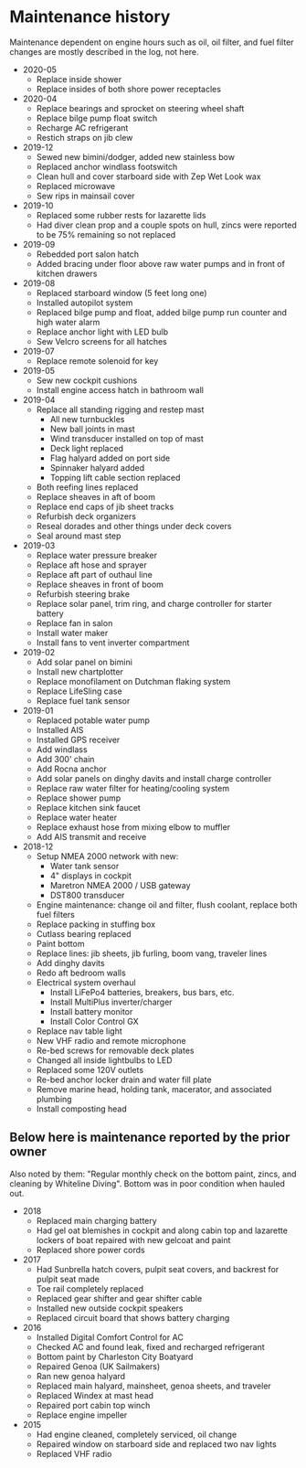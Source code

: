 # Maintenance history #

Maintenance dependent on engine hours such as oil, oil filter, and fuel filter changes are mostly described in the log, not here.
- 2020-05
  - Replace inside shower
  - Replace insides of both shore power receptacles
- 2020-04
  - Replace bearings and sprocket on steering wheel shaft
  - Replace bilge pump float switch
  - Recharge AC refrigerant
  - Restich straps on jib clew
- 2019-12
  - Sewed new bimini/dodger, added new stainless bow
  - Replaced anchor windlass footswitch
  - Clean hull and cover starboard side with Zep Wet Look wax
  - Replaced microwave
  - Sew rips in mainsail cover
- 2019-10
  - Replaced some rubber rests for lazarette lids
  - Had diver clean prop and a couple spots on hull, zincs were reported to be 75% remaining so not replaced
- 2019-09
  - Rebedded port salon hatch
  - Added bracing under floor above raw water pumps and in front of kitchen drawers
- 2019-08
  - Replaced starboard window (5 feet long one)
  - Installed autopilot system
  - Replaced bilge pump and float, added bilge pump run counter and high water alarm
  - Replace anchor light with LED bulb
  - Sew Velcro screens for all hatches
- 2019-07
  - Replace remote solenoid for key
- 2019-05
  - Sew new cockpit cushions
  - Install engine access hatch in bathroom wall
- 2019-04
  - Replace all standing rigging and restep mast
    - All new turnbuckles
    - New ball joints in mast
    - Wind transducer installed on top of mast
    - Deck light replaced
    - Flag halyard added on port side
    - Spinnaker halyard added
    - Topping lift cable section replaced
  - Both reefing lines replaced
  - Replace sheaves in aft of boom
  - Replace end caps of jib sheet tracks
  - Refurbish deck organizers
  - Reseal dorades and other things under deck covers
  - Seal around mast step
- 2019-03
  - Replace water pressure breaker
  - Replace aft hose and sprayer
  - Replace aft part of outhaul line
  - Replace sheaves in front of boom
  - Refurbish steering brake
  - Replace solar panel, trim ring, and charge controller for starter battery
  - Replace fan in salon
  - Install water maker
  - Install fans to vent inverter compartment
- 2019-02
  - Add solar panel on bimini
  - Install new chartplotter
  - Replace monofilament on Dutchman flaking system
  - Replace LifeSling case
  - Replace fuel tank sensor
- 2019-01
  - Replaced potable water pump
  - Installed AIS
  - Installed GPS receiver
  - Add windlass
  - Add 300' chain
  - Add Rocna anchor
  - Add solar panels on dinghy davits and install charge controller
  - Replace raw water filter for heating/cooling system
  - Replace shower pump
  - Replace kitchen sink faucet
  - Replace water heater
  - Replace exhaust hose from mixing elbow to muffler
  - Add AIS transmit and receive
- 2018-12
  - Setup NMEA 2000 network with new:
    - Water tank sensor
    - 4" displays in cockpit
    - Maretron NMEA 2000 / USB gateway
    - DST800 transducer
  - Engine maintenance: change oil and filter, flush coolant, replace both fuel filters
  - Replace packing in stuffing box
  - Cutlass bearing replaced
  - Paint bottom
  - Replace lines: jib sheets, jib furling, boom vang, traveler lines
  - Add dinghy davits
  - Redo aft bedroom walls
  - Electrical system overhaul
    - Install LiFePo4 batteries, breakers, bus bars, etc.
    - Install MultiPlus inverter/charger
    - Install battery monitor
    - Install Color Control GX
  - Replace nav table light
  - New VHF radio and remote microphone
  - Re-bed screws for removable deck plates
  - Changed all inside lightbulbs to LED
  - Replaced some 120V outlets
  - Re-bed anchor locker drain and water fill plate
  - Remove marine head, holding tank, macerator, and associated plumbing
  - Install composting head

## Below here is maintenance reported by the prior owner ##

Also noted by them: "Regular monthly check on the bottom paint, zincs, and cleaning by Whiteline Diving".  Bottom was in poor condition when hauled out.

- 2018
  - Replaced main charging battery
  - Had gel oat blemishes in cockpit and along cabin top and lazarette lockers of boat repaired with new gelcoat and paint
  - Replaced shore power cords
- 2017
  - Had Sunbrella hatch covers, pulpit seat covers, and backrest for pulpit seat made
  - Toe rail completely replaced
  - Replaced gear shifter and gear shifter cable
  - Installed new outside cockpit speakers
  - Replaced circuit board that shows battery charging
- 2016
  - Installed Digital Comfort Control for AC
  - Checked AC and found leak, fixed and recharged refrigerant
  - Bottom paint by Charleston City Boatyard
  - Repaired Genoa (UK Sailmakers)
  - Ran new genoa halyard
  - Replaced main halyard, mainsheet, genoa sheets, and traveler
  - Replaced Windex at mast head
  - Repaired port cabin top winch
  - Replace engine impeller
- 2015
  - Had engine cleaned, completely serviced, oil change
  - Repaired window on starboard side and replaced two nav lights
  - Replaced VHF radio

